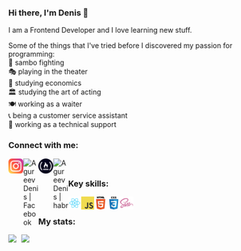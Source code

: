 ### Hi there, I'm Denis 👋



I am a Frontend Developer and I love learning new stuff. 

Some of the things that I've tried before I discovered my passion for programming:\
🥋  sambo fighting\
🎭  playing in the theater\
💼  studying economics\
🏛️  studying the art of acting\
🍽️  working as a waiter\
📞  being a customer service assistant\
👷  working as a technical support

### Connect with me:

[<img align="left" alt="Agureev Denis | Instagram" width="30px" src="./instagram.svg" />][instagram]
[<img align="left" alt="Agureev Denis | Facebook" width="30px" src="https://cdn.worldvectorlogo.com/logos/facebook-3-2.svg" />][facebook]
[<img align="left" alt="Agureev Denis | freeCodeCamp" width="30px" src="./free-code-camp.svg" />][freeCodeCamp]
[<img align="left" alt="Agureev Denis | habr" width="30px" src="https://lh3.googleusercontent.com/ly5AbhJEoqnU79SzHic8UWZXTkJ15zpdM2RDSds0SJKxy561bUNHdHVUN01j6Ag24AUFd1IbmbU=s0-p" />][habr]

<br />

### Key skills:

<img align="left" alt="React" width="26px" src="https://raw.githubusercontent.com/github/explore/80688e429a7d4ef2fca1e82350fe8e3517d3494d/topics/react/react.png" />
<img align="left" alt="JavaScript" width="26px" src="https://raw.githubusercontent.com/github/explore/80688e429a7d4ef2fca1e82350fe8e3517d3494d/topics/javascript/javascript.png" />
<img align="left" alt="HTML5" width="26px" src="https://raw.githubusercontent.com/github/explore/80688e429a7d4ef2fca1e82350fe8e3517d3494d/topics/html/html.png" />
<img align="left" alt="CSS3" width="26px" src="https://raw.githubusercontent.com/github/explore/80688e429a7d4ef2fca1e82350fe8e3517d3494d/topics/css/css.png" />
<img align="left" alt="Sass" width="26px" src="https://raw.githubusercontent.com/github/explore/80688e429a7d4ef2fca1e82350fe8e3517d3494d/topics/sass/sass.png" />

<br />

### My stats:
<div>
<a href="https://github-readme-stats.vercel.app/api?username=dkihada&hide=contribs&show_icons=true">
  <img  align="left" height="130" style="margin-right: 10px" src="https://github-readme-stats.vercel.app/api?username=dkihada&hide=contribs&show_icons=true" />
</a>
<a href="https://github-readme-stats.vercel.app/api/top-langs/?username=dkihada&layout=compact">
  <img align="left" height="130" src="https://github-readme-stats.vercel.app/api/top-langs/?username=dkihada&layout=compact" />
</a>
</div>

[instagram]: https://www.instagram.com/agureev___do/
[freeCodeCamp]: https://www.freecodecamp.org/dkihada
[facebook]: https://www.facebook.com/profile.php?id=100011831342146
[habr]: https://career.habr.com/dkihada
